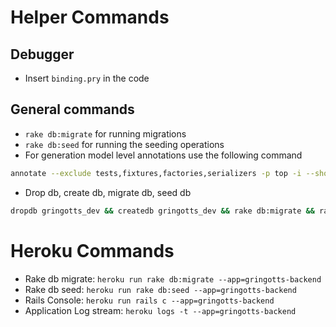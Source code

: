 # Helper Commands


## Debugger
- Insert `binding.pry` in the code

## General commands
- `rake db:migrate` for running migrations
- `rake db:seed` for running the seeding operations
- For generation model level annotations use the following command
```sh
annotate --exclude tests,fixtures,factories,serializers -p top -i --show-indexes -k --show-foreign-keys -s --classified-sort
```
- Drop db, create db, migrate db, seed db
```sh
dropdb gringotts_dev && createdb gringotts_dev && rake db:migrate && rake db:seed
```

# Heroku Commands
- Rake db migrate: `heroku run rake db:migrate --app=gringotts-backend`
- Rake db seed: `heroku run rake db:seed --app=gringotts-backend`
- Rails Console: `heroku run rails c --app=gringotts-backend`
- Application Log stream: `heroku logs -t --app=gringotts-backend`
